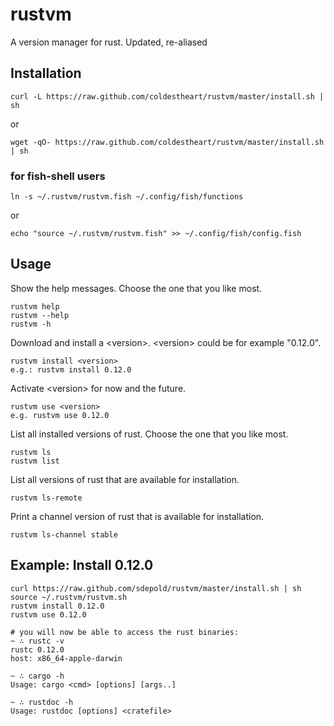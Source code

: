 # rustvm

A version manager for rust. Updated, re-aliased

## Installation

```console
curl -L https://raw.github.com/coldestheart/rustvm/master/install.sh | sh
```

or

```console
wget -qO- https://raw.github.com/coldestheart/rustvm/master/install.sh | sh
```

### for fish-shell users

```console
ln -s ~/.rustvm/rustvm.fish ~/.config/fish/functions
```

or

```console
echo "source ~/.rustvm/rustvm.fish" >> ~/.config/fish/config.fish
```

## Usage

Show the help messages. Choose the one that you like most.

```console
rustvm help
rustvm --help
rustvm -h
```

Download and install a &lt;version&gt;. &lt;version&gt; could be for example "0.12.0".

```console
rustvm install <version>
e.g.: rustvm install 0.12.0
```

Activate &lt;version&gt; for now and the future.

```console
rustvm use <version>
e.g. rustvm use 0.12.0
```

List all installed versions of rust. Choose the one that you like most.

```console
rustvm ls
rustvm list
```

List all versions of rust that are available for installation.

```console
rustvm ls-remote
```

Print a channel version of rust that is available for installation.

```console
rustvm ls-channel stable
```

## Example: Install 0.12.0

```console
curl https://raw.github.com/sdepold/rustvm/master/install.sh | sh
source ~/.rustvm/rustvm.sh
rustvm install 0.12.0
rustvm use 0.12.0

# you will now be able to access the rust binaries:
~ ∴ rustc -v
rustc 0.12.0
host: x86_64-apple-darwin

~ ∴ cargo -h
Usage: cargo <cmd> [options] [args..]

~ ∴ rustdoc -h
Usage: rustdoc [options] <cratefile>
```

